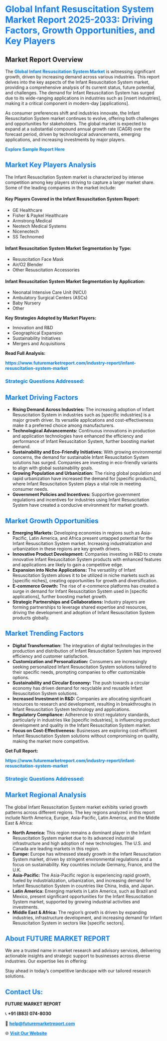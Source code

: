 <h1 style="color: #007BFF;">Global Infant Resuscitation System Market Report 2025-2033: Driving Factors, Growth Opportunities, and Key Players</h1>

<section id="overview">
<h2>Market Report Overview</h2>
<p>The <a href="https://www.futuremarketreport.com/industry-report/infant-resuscitation-system-market" style="color: #007BFF; text-decoration: none;"><strong>Global Infant Resuscitation System Market</strong></a> is witnessing significant growth, driven by increasing demand across various industries. This report delves into the key aspects of the Infant Resuscitation System market, providing a comprehensive analysis of its current status, future potential, and challenges. The demand for Infant Resuscitation System has surged due to its wide-ranging applications in industries such as [insert industries], making it a critical component in modern-day [applications].</p>
<p>As consumer preferences shift and industries innovate, the Infant Resuscitation System market continues to evolve, offering both challenges and opportunities for stakeholders. The global market is expected to expand at a substantial compound annual growth rate (CAGR) over the forecast period, driven by technological advancements, emerging applications, and increasing investments by major players.</p>
</section>

<section id="overview">
<p><a href="https://www.futuremarketreport.com/request-sample/reportId=61897" style="color: #007BFF; text-decoration: none;"><strong>Explore Sample Report Here</strong></a></p>
</section>

<section id="key-players">
<h2 style="color: #007BFF;">Market Key Players Analysis</h2>
<p>The Infant Resuscitation System market is characterized by intense competition among key players striving to capture a larger market share. Some of the leading companies in the market include:</p>
<h4>Key Players Covered in the Infant Resuscitation System Report:</h4>
<ul><li>GE Healthcare</li><li>Fisher &amp; Paykel Healthcare</li><li>Armstrong Medical</li><li>Neotech Medical Systems</li><li>Niceneotech</li><li>SS Technomed</li></ul>
<h4>Infant Resuscitation System Market Segmentation by Type:</h4>
<ul><li>Resuscitation Face Mask</li><li>Air/O2 Blender</li><li>Other Resuscitation Accessories</li></ul>

<h4>Infant Resuscitation System Market Segmentation by Application:</h4>
<ul><li>Neonatal Intensive Care Unit (NICU)</li><li>Ambulatory Surgical Centers (ASCs)</li><li>Baby Nursery</li><li>Other</li></ul>
<p><strong>Key Strategies Adopted by Market Players:</strong></p>
<ul>
<li>Innovation and R&D</li>
<li>Geographical Expansion</li>
<li>Sustainability Initiatives</li>
<li>Mergers and Acquisitions</li>
</ul>
</section>

<section>
<p><strong>Read Full Analysis: </strong></p><a href="https://www.futuremarketreport.com/industry-report/infant-resuscitation-system-market" style="color: #007BFF; text-decoration: none;"><strong>https://www.futuremarketreport.com/industry-report/infant-resuscitation-system-market</strong></a>
<h3 style="color: #007BFF;">Strategic Questions Addressed:</h3>
</section>

<section id="driving-factors">
<h2 style="color: #007BFF;">Market Driving Factors</h2>
<ul>
<li><strong>Rising Demand Across Industries:</strong> The increasing adoption of Infant Resuscitation System in industries such as [specific industries] is a major growth driver. Its versatile applications and cost-effectiveness make it a preferred choice among manufacturers.</li>
<li><strong>Technological Advancements:</strong> Continuous innovations in production and application technologies have enhanced the efficiency and performance of Infant Resuscitation System, further boosting market demand.</li>
<li><strong>Sustainability and Eco-Friendly Initiatives:</strong> With growing environmental concerns, the demand for sustainable Infant Resuscitation System solutions has surged. Companies are investing in eco-friendly variants to align with global sustainability goals.</li>
<li><strong>Growing Population and Urbanization:</strong> The rising global population and rapid urbanization have increased the demand for [specific products], where Infant Resuscitation System plays a vital role in meeting consumer needs.</li>
<li><strong>Government Policies and Incentives:</strong> Supportive government regulations and incentives for industries using Infant Resuscitation System have created a conducive environment for market growth.</li>
</ul>
</section>

<section id="growth-opportunities">
<h2 style="color: #007BFF;">Market Growth Opportunities</h2>
<ul>
<li><strong>Emerging Markets:</strong> Developing economies in regions such as Asia-Pacific, Latin America, and Africa present untapped potential for the Infant Resuscitation System market. Increasing industrialization and urbanization in these regions are key growth drivers.</li>
<li><strong>Innovative Product Development:</strong> Companies investing in R&D to create innovative Infant Resuscitation System products with enhanced features and applications are likely to gain a competitive edge.</li>
<li><strong>Expansion into Niche Applications:</strong> The versatility of Infant Resuscitation System allows it to be utilized in niche markets such as [specific niches], creating opportunities for growth and diversification.</li>
<li><strong>E-commerce Growth:</strong> The rise of e-commerce platforms has created a surge in demand for Infant Resuscitation System used in [specific applications], further boosting market growth.</li>
<li><strong>Strategic Partnerships and Collaborations:</strong> Industry players are forming partnerships to leverage shared expertise and resources, driving the development and adoption of Infant Resuscitation System products globally.</li>
</ul>
</section>

<section id="trending-factors">
<h2 style="color: #007BFF;">Market Trending Factors</h2>
<ul>
<li><strong>Digital Transformation:</strong> The integration of digital technologies in the production and distribution of Infant Resuscitation System has improved efficiency and customer satisfaction.</li>
<li><strong>Customization and Personalization:</strong> Consumers are increasingly seeking personalized Infant Resuscitation System solutions tailored to their specific needs, prompting companies to offer customizable options.</li>
<li><strong>Sustainability and Circular Economy:</strong> The push towards a circular economy has driven demand for recyclable and reusable Infant Resuscitation System solutions.</li>
<li><strong>Increased Investment in R&D:</strong> Companies are allocating significant resources to research and development, resulting in breakthroughs in Infant Resuscitation System technology and applications.</li>
<li><strong>Regulatory Compliance:</strong> Adherence to strict regulatory standards, particularly in industries like [specific industries], is influencing product development and quality in the Infant Resuscitation System market.</li>
<li><strong>Focus on Cost-Effectiveness:</strong> Businesses are exploring cost-efficient Infant Resuscitation System solutions without compromising on quality, making the market more competitive.</li>
</ul>
</section>

<section>
<p><strong>Get Full Report: </strong></p><a href="https://www.futuremarketreport.com/industry-report/infant-resuscitation-system-market" style="color: #007BFF; text-decoration: none;"><strong>https://www.futuremarketreport.com/industry-report/infant-resuscitation-system-market</strong></a>
<h3 style="color: #007BFF;">Strategic Questions Addressed:</h3>
</section>


<section id="regional-analysis">
<h2 style="color: #007BFF;">Market Regional Analysis</h2>
<p>The global Infant Resuscitation System market exhibits varied growth patterns across different regions. The key regions analyzed in this report include North America, Europe, Asia-Pacific, Latin America, and the Middle East & Africa:</p>
<ul>
<li><strong>North America:</strong> This region remains a dominant player in the Infant Resuscitation System market due to its advanced industrial infrastructure and high adoption of new technologies. The U.S. and Canada are leading markets in this region.</li>
<li><strong>Europe:</strong> Europe has witnessed steady growth in the Infant Resuscitation System market, driven by stringent environmental regulations and a focus on sustainability. Key countries include Germany, France, and the U.K.</li>
<li><strong>Asia-Pacific:</strong> The Asia-Pacific region is experiencing rapid growth, fueled by industrialization, urbanization, and increasing demand for Infant Resuscitation System in countries like China, India, and Japan.</li>
<li><strong>Latin America:</strong> Emerging markets in Latin America, such as Brazil and Mexico, present significant opportunities for the Infant Resuscitation System market, supported by growing industrial activities and investments.</li>
<li><strong>Middle East & Africa:</strong> The region’s growth is driven by expanding industries, infrastructure development, and increasing demand for Infant Resuscitation System in sectors like [specific sectors].</li>
</ul>
</section>

<footer>
<h2 style="color: #007BFF;">About FUTURE MARKET REPORT</h2>
<p>We are a trusted name in market research and advisory services, delivering actionable insights and strategic support to businesses across diverse industries. Our expertise lies in offering:</p>

<p>Stay ahead in today’s competitive landscape with our tailored research solutions.</p>

<h2 style="color: #007BFF;">Contact Us:</h2>
<p><strong>FUTURE MARKET REPORT</strong></p>
<p>📞 <strong>+91 (883) 074-8030</strong></p>
<p>📧 <strong><a href="mailto:help@futuremarketreport.com" style="color: #007BFF;">help@futuremarketreport.com</a></strong></p>
<p>🌐 <strong><a href="https://www.futuremarketreport.com/" style="color: #007BFF;">Visit Our Website</a></strong></p>
</footer>